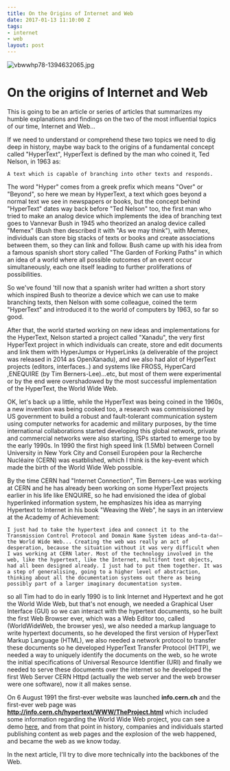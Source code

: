 ```yaml
---
title: On the Origins of Internet and Web
date: 2017-01-13 11:10:00 Z
tags:
- internet
- web
layout: post
---
```


![vbwwhp78-1394632065.jpg](/uploads/vbwwhp78-1394632065.jpg)

# On the origins of Internet and Web

This is going to be an article or series of articles that summarizes my humble explanations and findings on the two of the most influential topics of our time, Internet and Web...

If we need to understand or comprehend these two topics we need to dig deep in history, maybe way back to the origins of a
fundamental concept called "HyperText", HyperText is defined by the man who coined it, Ted Nelson, in 1963 as:

`A text which is capable of branching into other texts and responds.`

The word "Hyper" comes from a greek prefix which means "Over" or "Beyond", so here we mean by HyperText, a text which goes beyond a
normal text we see in newspapers or books, but the concept behind "HyperText" dates way back before "Ted Nelson" too, the first man who tried to make an analog device which implements the idea of branching text goes to Vannevar Bush in 1945 who theorized an analog device called "Memex" (Bush then described it with "As we may think"), with Memex, individuals can store big stacks of texts or books and create associations between them, so they can link and follow. Bush came up with his idea from a famous spanish short story called "The Garden of Forking Paths" in which an idea of a world where all possible outcomes of an event occur simultaneously, each one itself leading to further proliferations of possibilities.

So we've found 'till now that a spanish writer had written a short story which inspired Bush to theorize a device which we can use to make branching texts, then Nelson with some colleague, coined the term "HyperText" and introduced it to the world of computers by 1963,
so far so good.

After that, the world started working on new ideas and implementations for the HyperText, Nelson started a project called "Xanadu",
the very first HyperText project in which individuals can create, store and edit documents and link them with HyperJumps or HyperLinks (a deliverable of the project was released in 2014 as OpenXanadu), and we also had alot of HyperText projects (editors, interfaces..) and systems like FROSS, HyperCard ,ENEQUIRE (by Tim Berners-Lee)...etc, but most of them were experimental or by the end were overshadowed by the most successful implementation of the HyperText, the World Wide Web.

OK, let's back up a little, while the HyperText was being coined in the 1960s, a new invention was being cooked too, a research was
commissioned by US government to build a robust and fault-tolerant communication system using computer networks for academic and military
purposes, by the time international collaborations started developing this global network, private and commercial networks were also starting, ISPs started to emerge too by the early 1990s. In 1990 the first high speed link (1.5Mb) between Cornell University in New York City and Conseil Européen pour la Recherche Nucléaire (CERN) was esatblished, which I think is the key-event which made the birth of the World Wide Web possible.

By the time CERN had "Internet Connection", Tim Berners-Lee was working at CERN and he has already been working on some HyperText projects earlier in his life like ENQUIRE, so he had envisioned the idea of global hyperlinked information system, he emphasizes his idea as marrying Hypertext to Internet in his book "Weaving the Web", he says in an interview at the Academy of Achievement:

`I just had to take the hypertext idea and connect it to the Transmission Control Protocol and Domain Name System ideas and—ta-da!—the World Wide Web... Creating the web was really an act of desperation, because the situation without it was very difficult when I was working at CERN later. Most of the technology involved in the web, like the hypertext, like the Internet, multifont text objects, had all been designed already. I just had to put them together. It was a step of generalising, going to a higher level of abstraction, thinking about all the documentation systems out there as being possibly part of a larger imaginary documentation system.`

so all Tim had to do in early 1990 is to link Internet and Hypertext and he got the World Wide Web, but that's not enough,
we needed a Graphical User Interface (GUI) so we can interact with the hypertext documents, so he built the first Web Browser ever, which was a Web Editor too, called (WorldWideWeb, the browser yes), we also needed a markup language to write hypertext documents, so he developed the first version of HyperText Markup Language (HTML), we also needed a network protocol to transfer these documents so he developed HyperText Transfer Protocol (HTTP), we needed a way to uniquely identify the documents on the web, so he wrote the initial specifications of Universal Resource Identifier (URI) and finally we needed to serve these documents over the internet so he developed the first Web Server CERN Httpd (actually the web server and the web browser were one software), now it all makes sense.

On 6 August 1991 the first-ever website was launched **info.cern.ch** and the first-ever web page was **http://info.cern.ch/hypertext/WWW/TheProject.html** which included some information regarding the World Wide Web project, you can see a demo [here](http://info.cern.ch/), and from that point in history, companies and individuals started publishing content as web pages and the explosion of the web happened, and became the web as we know today.

In the next article, I'll try to dive more technically into the backbones of the Web.